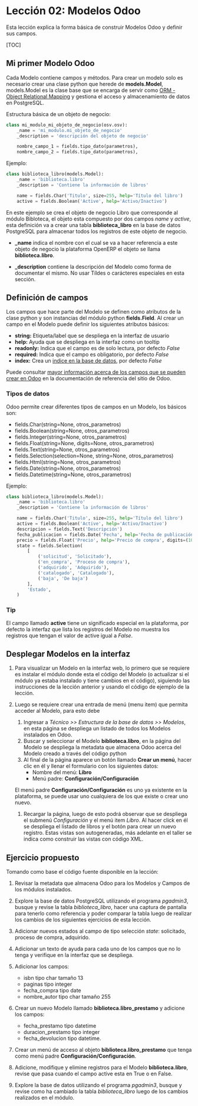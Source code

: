 Lección 02: Modelos Odoo
========================

Esta lección explica la forma básica de construir Modelos Odoo y definir sus campos.

[TOC]

Mi primer Modelo Odoo
---------------------

Cada Modelo contiene campos y métodos. Para crear un modelo solo es necesario crear una clase python que herede de **models.Model**, models.Model es la clase base que se encarga de servir como [ORM - Object Relational Mapping](http://es.wikipedia.org/wiki/Mapeo_objeto-relacional) y gestiona el acceso y almacenamiento de datos en PostgreSQL.

Estructura básica de un objeto de negocio:

```python
class mi_modulo_mi_objeto_de_negocio(osv.osv):
    _name = 'mi_modulo.mi_objeto_de_negocio'
    _description = 'descripción del objeto de negocio'

    nombre_campo_1 = fields.tipo_dato(parametros),
    nombre_campo_2 = fields.tipo_dato(parametros),
```

Ejemplo:

```python
class biblioteca_libro(models.Model):
    _name = 'biblioteca.libro'
    _description = 'Contiene la información de libros'

    name = fields.Char('Titulo', size=255, help='Título del libro')
    active = fields.Boolean('Active', help='Activo/Inactivo')
```

En este ejemplo se crea el objeto de negocio Libro que corresponde al módulo Bibloteca, el objeto esta compuesto por dos campos *name* y *active*, esta definición va a crear una tabla **biblioteca_libro** en la base de datos PostgreSQL para almacenar todos los registros de este objeto de negocio.

- **_name** indica el nombre con el cual se va a hacer referencia a este objeto de negocio la plataforma OpenERP el objeto se llama **biblioteca.libro**.

- **_description** contiene la descripción del Modelo como forma de documentar el mismo. No usar Tíldes o carácteres especiales en esta sección.

Definición de campos
--------------------

Los campos que hace parte del Modelo se definen como atributos de la clase python y son instancias del módulo python **fields.Field**. Al crear un campo en el Modelo puede definir los siguientes atributos básicos:

* **string:** Etiqueta/label que se despliega en la interfaz de usuario
* **help:** Ayuda que se despliega en la interfaz como un tooltip
* **readonly:** Indica que el campo es de solo lectura, por defecto *False*
* **required:** Indica que el campo es obligatorio, por defecto *False*
* **index:** Crea un [indice en la base de datos](http://es.wikipedia.org/wiki/%C3%8Dndice_%28base_de_datos%29), por defecto *False*

Puede consultar [mayor información acerca de los campos que se pueden crear en Odoo](https://www.odoo.com/documentation/8.0/reference/orm.html#fields) en la documentación de referencia del sitio de Odoo.

### Tipos de datos

Odoo permite crear diferentes tipos de campos en un Modelo, los básicos son:

- fields.Char(string=None, otros_parametros)
- fields.Boolean(string=None, otros_parametros)
- fields.Integer(string=None, otros_parametros)
- fields.Float(string=None, digits=None, otros_parametros)
- fields.Text(string=None, otros_parametros)
- fields.Selection(selection=None, string=None, otros_parametros)
- fields.Html(string=None, otros_parametros)
- fields.Date(string=None, otros_parametros)
- fields.Datetime(string=None, otros_parametros)

Ejemplo:


```python
class biblioteca_libro(models.Model):
    _name = 'biblioteca.libro'
    _description = 'Contiene la información de libros'

    name = fields.Char('Titulo', size=255, help='Título del libro')
    active = fields.Boolean('Active', help='Activo/Inactivo')
    descripcion = fields.Text('Descripción')
    fecha_publicacion = fields.Date('Fecha', help='Fecha de publicación')
    precio = fields.Float('Precio', help='Precio de compra', digits=(10,2))
    state = fields.Selection(
        [
            ('solicitud', 'Solicitado'),
            ('en_compra', 'Proceso de compra'),
            ('adquirido', 'Adquirido'),
            ('catalogado', 'Catalogado'),
            ('baja', 'De baja')
        ],
        'Estado',
    )
```

### Tip

El campo llamado **active** tiene un significado especial en la plataforma, por defecto la interfaz que lista los registros del Modelo no muestra los registros que tengan el valor de active igual a *False*.

Desplegar Modelos en la interfaz
--------------------------------

1. Para visualizar un Modelo en la interfaz web, lo primero que se requiere es instalar el módulo donde esta el código del Modelo (o actualizar si el módulo ya estaba instalado y tiene cambios en el código), siguiendo las instrucciones de la lección anterior y usando el código de ejemplo de la lección.

1. Luego se requiere crear una entrada de menú (menu item) que permita acceder al Modelo, para esto debe

    1. Ingresar a *Técnico >> Estructura de la base de datos >> Modelos*, en esta página se despliega un listado de todos los Modelos instalados en Odoo.
    1. Buscar y seleccionar el Modelo **biblioteca.libro**, en la página del Modelo se despliega la metadata que almacena Odoo acerca del Modelo creado a través del código python
    1. Al final de la página aparece un botón llamado **Crear un menú**, hacer clic en él y llenar el formulario con los siguientes datos:
       - Nombre del menú: **Libro**
       - Menú padre: **Configuración/Configuración**

    El menú padre **Configuración/Configuración** es uno ya existente en la plataforma, se puede usar uno cualquiera de los que existe o crear uno nuevo.

    1. Recargar la página, luego de esto podrá observar que se despliega el submenú *Configuración* y el menú item *Libro*. Al hacer click en él se despliega el listado de libros y el botón para crear un nuevo registro. Estas vistas son autogeneradas, más adelante en el taller se indica como construir las vistas con código XML.


Ejercicio propuesto
-------------------

Tomando como base el código fuente disponible en la lección:

1. Revisar la metadata que almacena Odoo para los Modelos y Campos de los módulos instalados.
1. Explore la base de datos PostgreSQL utilizando el programa *pgadmin3*, busque y revise la tabla *biblioteca_libro*, hacer una captura de pantalla para tenerlo como referencia y poder comparar la tabla luego de realizar los cambios de los siguientes ejercicios de esta lección.
1. Adicionar nuevos estados al campo de tipo selección *state*: solicitado, proceso de compra, adquirido.
1. Adicionar un texto de ayuda para cada uno de los campos que no lo tenga y verifique en la interfaz que se despliega.
1. Adicionar los campos:

   - isbn tipo char tamaño 13
   - paginas tipo integer
   - fecha_compra tipo date
   - nombre_autor tipo char tamaño 255

1. Crear un nuevo Modelo llamado **biblioteca.libro_prestamo** y adicione los campos:

   -  fecha_prestamo tipo datetime
   -  duracion_prestamo tipo integer
   -  fecha_devolucion tipo datetime.

1. Crear un menú de acceso al objeto **biblioteca.libro_prestamo** que tenga como menú padre **Configuración/Configuración**.
1. Adicione, modifique y elimine registros para el Modelo **biblioteca.libro**, revise que pasa cuando el campo active esta en True o en False.
1. Explore la base de datos utilizando el programa *pgadmin3*, busque y revise como ha cambiado la tabla *biblioteca_libro* luego de los cambios realizados en el módulo.

